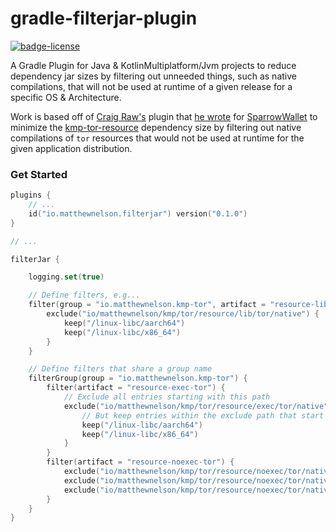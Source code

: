 # gradle-filterjar-plugin
[![badge-license]][url-license]

A Gradle Plugin for Java & KotlinMultiplatform/Jvm projects to reduce dependency jar sizes by filtering out unneeded 
things, such as native compilations, that will not be used at runtime of a given release for a specific OS & Architecture.

Work is based off of [Craig Raw's][url-craig] plugin that [he wrote][url-sparrow-plugin] for [SparrowWallet][url-sparrow] 
to minimize the [kmp-tor-resource][url-kmp-tor-resource] dependency size by filtering out native compilations of `tor` 
resources that would not be used at runtime for the given application distribution.

### Get Started

<!-- TAG_VERSION -->

```kotlin
plugins {
    // ...
    id("io.matthewnelson.filterjar") version("0.1.0")
}

// ...

filterJar {

    logging.set(true)

    // Define filters, e.g...
    filter(group = "io.matthewnelson.kmp-tor", artifact = "resource-lib-tor") {
        exclude("io/matthewnelson/kmp/tor/resource/lib/tor/native") {
            keep("/linux-libc/aarch64")
            keep("/linux-libc/x86_64")
        }
    }

    // Define filters that share a group name
    filterGroup(group = "io.matthewnelson.kmp-tor") {
        filter(artifact = "resource-exec-tor") {
            // Exclude all entries starting with this path
            exclude("io/matthewnelson/kmp/tor/resource/exec/tor/native") {
                // But keep entries within the exclude path that start with these
                keep("/linux-libc/aarch64")
                keep("/linux-libc/x86_64")
            }
        }
        filter(artifact = "resource-noexec-tor") {
            exclude("io/matthewnelson/kmp/tor/resource/noexec/tor/native/linux-libc/armv7/")
            exclude("io/matthewnelson/kmp/tor/resource/noexec/tor/native/linux-libc/ppc64/")
            exclude("io/matthewnelson/kmp/tor/resource/noexec/tor/native/linux-libc/x86/")
        }
    }
}
```

[badge-license]: https://img.shields.io/badge/license-Apache%20License%202.0-blue.svg?style=flat

[url-license]: https://www.apache.org/licenses/LICENSE-2.0
[url-kmp-tor-resource]: https://github.com/05nelsonm/kmp-tor-resource
[url-craig]: https://github.com/craigraw
[url-sparrow]: https://github.com/sparrowwallet/sparrow
[url-sparrow-plugin]: https://github.com/sparrowwallet/sparrow/commit/474f3a4e91ea28ed2a52131bc1909b919b73a8cb
